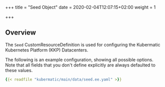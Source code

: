 +++
title = "Seed Object"
date = 2020-02-04T12:07:15+02:00
weight = 1

+++

## Overview

The `Seed` CustomResourceDefinition is used for configuring the Kubermatic
Kubernetes Platform (KKP) Datacenters.

The following is an example configuration, showing all possible options. Note
that all fields that you don't define explicitly are always defaulted to these
values.

```yaml
{{< readfile "kubermatic/main/data/seed.ee.yaml" >}}
```
